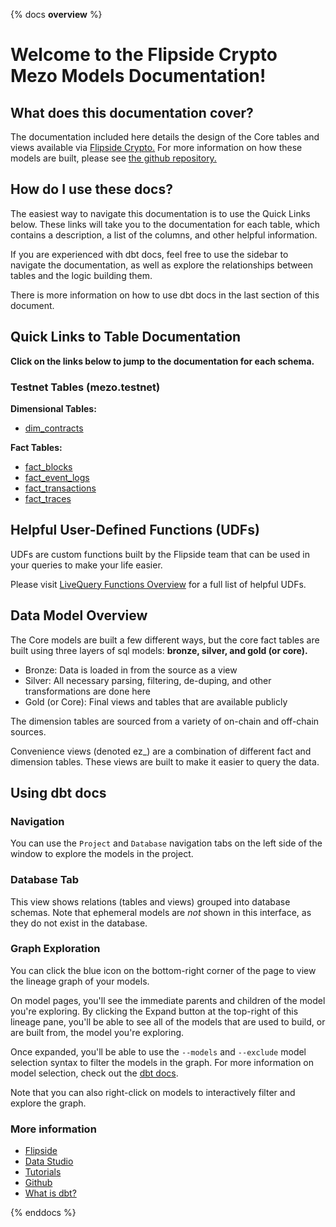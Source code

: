 {% docs __overview__ %}

# Welcome to the Flipside Crypto Mezo Models Documentation!

## **What does this documentation cover?**
The documentation included here details the design of the Core tables and views available via [Flipside Crypto.](https://flipsidecrypto.xyz/) For more information on how these models are built, please see [the github repository.](https://github.com/FlipsideCrypto/mezo-testnet-models)

## **How do I use these docs?**
The easiest way to navigate this documentation is to use the Quick Links below. These links will take you to the documentation for each table, which contains a description, a list of the columns, and other helpful information.

If you are experienced with dbt docs, feel free to use the sidebar to navigate the documentation, as well as explore the relationships between tables and the logic building them.

There is more information on how to use dbt docs in the last section of this document.

## **Quick Links to Table Documentation**

**Click on the links below to jump to the documentation for each schema.**

### Testnet Tables (mezo.testnet)

**Dimensional Tables:**
- [dim_contracts](https://flipsidecrypto.github.io/mezo-testnet-models/#!/model/model.fsc_evm.core__dim_contracts)

**Fact Tables:**
- [fact_blocks](https://flipsidecrypto.github.io/mezo-testnet-models/#!/model/model.fsc_evm.core__fact_blocks)
- [fact_event_logs](https://flipsidecrypto.github.io/mezo-testnet-models/#!/model/model.fsc_evm.core__fact_event_logs)
- [fact_transactions](https://flipsidecrypto.github.io/mezo-testnet-models/#!/model/model.fsc_evm.core__fact_transactions)
- [fact_traces](https://flipsidecrypto.github.io/mezo-testnet-models/#!/model/model.fsc_evm.core__fact_traces)

## **Helpful User-Defined Functions (UDFs)**

UDFs are custom functions built by the Flipside team that can be used in your queries to make your life easier. 

Please visit [LiveQuery Functions Overview](https://flipsidecrypto.github.io/livequery-models/#!/overview) for a full list of helpful UDFs.

## **Data Model Overview**

The Core models are built a few different ways, but the core fact tables are built using three layers of sql models: **bronze, silver, and gold (or core).**

- Bronze: Data is loaded in from the source as a view
- Silver: All necessary parsing, filtering, de-duping, and other transformations are done here
- Gold (or Core): Final views and tables that are available publicly

The dimension tables are sourced from a variety of on-chain and off-chain sources.

Convenience views (denoted ez_) are a combination of different fact and dimension tables. These views are built to make it easier to query the data.

## **Using dbt docs**
### Navigation

You can use the ```Project``` and ```Database``` navigation tabs on the left side of the window to explore the models in the project.

### Database Tab

This view shows relations (tables and views) grouped into database schemas. Note that ephemeral models are *not* shown in this interface, as they do not exist in the database.

### Graph Exploration

You can click the blue icon on the bottom-right corner of the page to view the lineage graph of your models.

On model pages, you'll see the immediate parents and children of the model you're exploring. By clicking the Expand button at the top-right of this lineage pane, you'll be able to see all of the models that are used to build, or are built from, the model you're exploring.

Once expanded, you'll be able to use the ```--models``` and ```--exclude``` model selection syntax to filter the models in the graph. For more information on model selection, check out the [dbt docs](https://docs.getdbt.com/docs/model-selection-syntax).

Note that you can also right-click on models to interactively filter and explore the graph.


### **More information**
- [Flipside](https://flipsidecrypto.xyz/)
- [Data Studio](https://flipsidecrypto.xyz/studio)
- [Tutorials](https://docs.flipsidecrypto.com/our-data/tutorials)
- [Github](https://github.com/FlipsideCrypto/mezo-testnet-models)
- [What is dbt?](https://docs.getdbt.com/docs/introduction)

{% enddocs %}